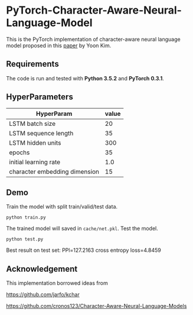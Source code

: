 
# PyTorch-Character-Aware-Neural-Language-Model

This is the PyTorch implementation of character-aware neural language model proposed in this [paper](https://arxiv.org/abs/1508.06615) by Yoon Kim. 

## Requirements
The code is run and tested with **Python 3.5.2** and **PyTorch 0.3.1**.

## HyperParameters
| HyperParam | value |
| ------ | :-------|
| LSTM batch size | 20 |
| LSTM sequence length | 35 |
| LSTM hidden units | 300 |
| epochs | 35 |
| initial learning rate | 1.0 |
| character embedding dimension | 15 |

## Demo
Train the model with split train/valid/test data.

`python train.py`

The trained model will saved in `cache/net.pkl`.
Test the model.

`python test.py`

Best result on test set: 
PPl=127.2163
cross entropy loss=4.8459

## Acknowledgement 
This implementation borrowed ideas from

https://github.com/jarfo/kchar

https://github.com/cronos123/Character-Aware-Neural-Language-Models


